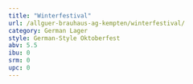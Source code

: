 ```yaml
---
title: "Winterfestival"
url: /allguer-brauhaus-ag-kempten/winterfestival/
category: German Lager
style: German-Style Oktoberfest
abv: 5.5
ibu: 0
srm: 0
upc: 0
---
```


